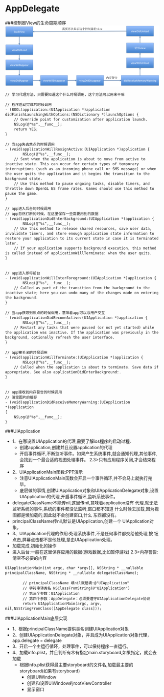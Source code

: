 # AppDelegate

###控制器View的生命周期顺序
![](../images/life.png)


```objc
// 学习代理方法，只需要知道这个什么时候调用，这个方法可以用来干嘛

// 程序启动完成的时候调用
- (BOOL)application:(UIApplication *)application didFinishLaunchingWithOptions:(NSDictionary *)launchOptions {
    // Override point for customization after application launch.
    NSLog(@"%s",__func__);
    return YES;
}

// 当app失去焦点的时候调用
- (void)applicationWillResignActive:(UIApplication *)application {
        NSLog(@"%s",__func__);
    // Sent when the application is about to move from active to inactive state. This can occur for certain types of temporary interruptions (such as an incoming phone call or SMS message) or when the user quits the application and it begins the transition to the background state.
    // Use this method to pause ongoing tasks, disable timers, and throttle down OpenGL ES frame rates. Games should use this method to pause the game.
}

// app进入后台的时候调用
// app忽然打断的时候，在这里保存一些需要用到的数据
- (void)applicationDidEnterBackground:(UIApplication *)application {
        NSLog(@"%s",__func__);
    // Use this method to release shared resources, save user data, invalidate timers, and store enough application state information to restore your application to its current state in case it is terminated later.
    // If your application supports background execution, this method is called instead of applicationWillTerminate: when the user quits.
}


// app进入即将前台
- (void)applicationWillEnterForeground:(UIApplication *)application {
        NSLog(@"%s",__func__);
    // Called as part of the transition from the background to the inactive state; here you can undo many of the changes made on entering the background.
}

// 当app获取到焦点的时候调用，意味着app可以与用户交互
- (void)applicationDidBecomeActive:(UIApplication *)application {
        NSLog(@"%s",__func__);
    // Restart any tasks that were paused (or not yet started) while the application was inactive. If the application was previously in the background, optionally refresh the user interface.
}

// app被关闭的时候调用
- (void)applicationWillTerminate:(UIApplication *)application {
        NSLog(@"%s",__func__);
    // Called when the application is about to terminate. Save data if appropriate. See also applicationDidEnterBackground:.
}


// app接收到内存警告的时候调用
// 清空图片的缓存
- (void)applicationDidReceiveMemoryWarning:(UIApplication *)application
{
    NSLog(@"%s",__func__);
}

```

###UIApplication
- 1、在哪设置UIApplication的代理,需要了解ios程序的启动过程.
   -  创建application,创建并且设置application的代理
   -  开启事件循环,不断监听事件。如果产生系统事件,就会通知代理,其他事件,会找到一个最合适的视图处理事件。 2.3>只有应用程序关闭,才会结束程序
- 2、UIApplicationMain函数:PPT演示
  * 注意UIApplicationMain函数会开启一个事件循环,并不会马上就执行完
毕。
  * 底层做的事情,创建UIApplication对象和UIApplicationDelegate对象,设置
UIApplication的代理,开启事件循环,监听系统事件。
 - delegateClassName不能传nil,这里传nil,意味着application没有 代理,就无法监听系统的事件,系统的事件都没法监听,窗口都不知道 什么时候去加载,因为视图都是懒加载的,因此就不会创建窗口,什么 东西都没有。
 - principalClassName传nil,默认是UIApplication,创建一个 UIApplication对象。
- 3、UIApplication代理的作用:处理系统事件,不是任何事件都交给他处理,按 钮点击,屏幕点击都不是他处理,是由UIApplication处理。
 - 加载完成,初始化的操作
 - 进入后台:一般在这里保存应用的数据(游戏数据,比如暂停游戏) 2.3>内存警告:清空不必要的内容

```objc
UIApplicationMain(int argc, char *argv[], NSString * __nullable principalClassName, NSString * __nullable delegateClassName);

        // principalClassName 填nil就是填:@"UIApplication"
        // 字符串转类名 NSClassFromString(@"UIApplication")
        // 第三个参数：UIApplication
        // 第四个参数：AppDelegate：必须要遵守UIApplicationDelegate协议
        return UIApplicationMain(argc, argv, nil,NSStringFromClass([AppDelegate class]));
```

###UIApplicationMain底层实现
- 1、根据principalClassName提供类名创建UIApplication对象
- 2、创建UIApplicationDelegate对象，并且成为UIApplication对象代理，app.delegate = delegate
- 3、开启一个主运行循环，处理事件，可以保持程序一直运行。
- 4、加载info.plist，并且判断有木有指定main.storyboard,如果指定，就会去加载
  - 根据Info.plist获得最主要storyboard的文件名,加载最主要的storyboard(如果有storyboard)
    - 创建UIWindow
    - 创建和设置UIWindow的rootViewController
    - 显示窗口
